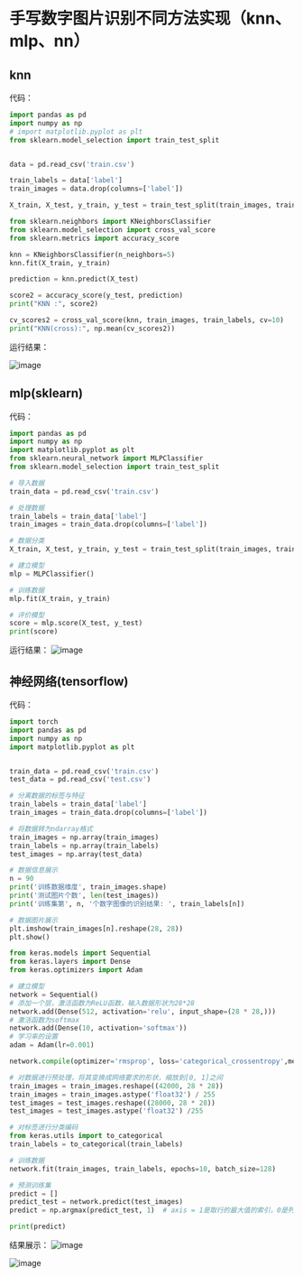 # 手写数字图片识别不同方法实现（knn、mlp、nn）

## knn
代码：
```python
import pandas as pd
import numpy as np
# import matplotlib.pyplot as plt
from sklearn.model_selection import train_test_split


data = pd.read_csv('train.csv')

train_labels = data['label']
train_images = data.drop(columns=['label'])

X_train, X_test, y_train, y_test = train_test_split(train_images, train_labels, test_size=0.25)

from sklearn.neighbors import KNeighborsClassifier
from sklearn.model_selection import cross_val_score
from sklearn.metrics import accuracy_score

knn = KNeighborsClassifier(n_neighbors=5)
knn.fit(X_train, y_train)

prediction = knn.predict(X_test)

score2 = accuracy_score(y_test, prediction)
print("KNN :", score2)

cv_scores2 = cross_val_score(knn, train_images, train_labels, cv=10)
print("KNN(cross):", np.mean(cv_scores2))
```

运行结果：

![image](https://user-images.githubusercontent.com/116483698/225035566-d698132b-630e-4387-b61f-bc7078e9b5cc.png)


## mlp(sklearn)
代码：
```python
import pandas as pd
import numpy as np
import matplotlib.pyplot as plt
from sklearn.neural_network import MLPClassifier
from sklearn.model_selection import train_test_split

# 导入数据
train_data = pd.read_csv('train.csv')

# 处理数据
train_labels = train_data['label']
train_images = train_data.drop(columns=['label'])

# 数据分类
X_train, X_test, y_train, y_test = train_test_split(train_images, train_labels, test_size=0.25)

# 建立模型
mlp = MLPClassifier()

# 训练数据
mlp.fit(X_train, y_train)

# 评价模型
score = mlp.score(X_test, y_test)
print(score)

```

运行结果：
![image](https://user-images.githubusercontent.com/116483698/225287961-74ebd627-1bbb-4b6e-8d24-ea991298f0f4.png)


## 神经网络(tensorflow)
代码：
```python
import torch
import pandas as pd
import numpy as np
import matplotlib.pyplot as plt


train_data = pd.read_csv('train.csv')
test_data = pd.read_csv('test.csv')

# 分离数据的标签与特征
train_labels = train_data['label']
train_images = train_data.drop(columns=['label'])

# 将数据转为ndarray格式
train_images = np.array(train_images)
train_labels = np.array(train_labels)
test_images = np.array(test_data)

# 数据信息展示
n = 90
print('训练数据维度', train_images.shape)
print('测试图片个数', len(test_images))
print('训练集第', n, '个数字图像的识别结果: ', train_labels[n])

# 数据图片展示
plt.imshow(train_images[n].reshape(28, 28))
plt.show()

from keras.models import Sequential
from keras.layers import Dense
from keras.optimizers import Adam

# 建立模型
network = Sequential()
# 添加一个层，激活函数为ReLU函数，输入数据形状为28*28
network.add(Dense(512, activation='relu', input_shape=(28 * 28,)))
# 激活函数为softmax
network.add(Dense(10, activation='softmax'))
# 学习率的设置
adam = Adam(lr=0.001)

network.compile(optimizer='rmsprop', loss='categorical_crossentropy',metrics=['accuracy'])

# 对数据进行预处理，将其变换成网络要求的形状，缩放到[0, 1]之间
train_images = train_images.reshape((42000, 28 * 28))
train_images = train_images.astype('float32') / 255
test_images = test_images.reshape((28000, 28 * 28))
test_images = test_images.astype('float32') /255

# 对标签进行分类编码
from keras.utils import to_categorical
train_labels = to_categorical(train_labels)

# 训练数据
network.fit(train_images, train_labels, epochs=10, batch_size=128)

# 预测训练集
predict = []
predict_test = network.predict(test_images)
predict = np.argmax(predict_test, 1)  # axis = 1是取行的最大值的索引，0是列的最大值的索引

print(predict)

```

结果展示：
![image](https://user-images.githubusercontent.com/116483698/225334433-96d9924c-8ac7-4ab0-9851-99e3d0770c1d.png)

![image](https://user-images.githubusercontent.com/116483698/225335264-64fbba37-1e5d-4694-8b68-29b38615ead0.png)

